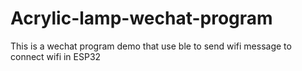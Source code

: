 # Acrylic-lamp-wechat-program
This is a wechat program demo that use ble to send wifi message to connect wifi in ESP32
